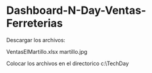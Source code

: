 # Dashboard-N-Day-Ventas-Ferreterias

Descargar los archivos:

VentasElMartillo.xlsx
martillo.jpg

Colocar los archivos en el directorico c:\TechDay

